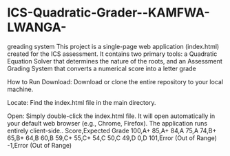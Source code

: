 # ICS-Quadratic-Grader--KAMFWA-LWANGA-
greading system
This project is a single-page web application (index.html) created for the ICS assessment. It contains two primary tools: a Quadratic Equation Solver that determines the nature of the roots, and an Assessment Grading System that converts a numerical score into a letter grade

How to Run
Download: Download or clone the entire repository to your local machine.

Locate: Find the index.html file in the main directory.

Open: Simply double-click the index.html file. It will open automatically in your default web browser (e.g., Chrome, Firefox). The application runs entirely client-side..
Score,Expected Grade
100,A+
85,A+
84,A
75,A
74,B+
65,B+
64,B
60,B
59,C+
55,C+
54,C
50,C
49,D
0,D
101,Error (Out of Range)
-1,Error (Out of Range)
